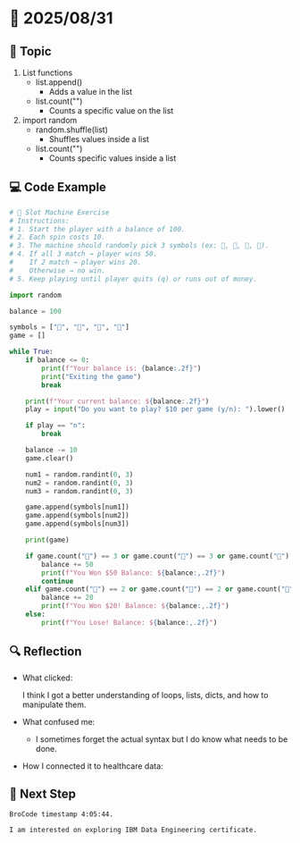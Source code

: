 # 📅 2025/08/31

## 📝 Topic

1. List functions
    - list.append()
        - Adds a value in the list
    - list.count("")
        - Counts a specific value on the list
2. import random
    - random.shuffle(list)
        - Shuffles values inside a list
    - list.count("")
        - Counts specific values inside a list

## 💻 Code Example

```python
# 🎰 Slot Machine Exercise
# Instructions:
# 1. Start the player with a balance of 100.
# 2. Each spin costs 10.
# 3. The machine should randomly pick 3 symbols (ex: 🍒, 🍋, 🍇, 🔔).
# 4. If all 3 match → player wins 50.
#    If 2 match → player wins 20.
#    Otherwise → no win.
# 5. Keep playing until player quits (q) or runs out of money.

import random

balance = 100

symbols = ["🍒", "🍋", "🍇", "🔔"]
game = []

while True:
    if balance <= 0:
        print(f"Your balance is: {balance:.2f}")
        print("Exiting the game")
        break

    print(f"Your current balance: ${balance:.2f}")
    play = input("Do you want to play? $10 per game (y/n): ").lower()

    if play == "n":
        break

    balance -= 10
    game.clear()

    num1 = random.randint(0, 3)
    num2 = random.randint(0, 3)
    num3 = random.randint(0, 3)

    game.append(symbols[num1])
    game.append(symbols[num2])
    game.append(symbols[num3])

    print(game)

    if game.count("🍒") == 3 or game.count("🍋") == 3 or game.count("🍇") == 3 or game.count("🔔") == 3:
        balance += 50
        print(f"You Won $50 Balance: ${balance:,.2f}")
        continue
    elif game.count("🍒") == 2 or game.count("🍋") == 2 or game.count("🍇") == 2 or game.count("🔔") == 2:
        balance += 20
        print(f"You Won $20! Balance: ${balance:,.2f}")
    else:
        print(f"You Lose! Balance: ${balance:,.2f}")
```

## 🔍 Reflection

- What clicked:  

    I think I got a better understanding of loops, lists, dicts, and how to manipulate them.

- What confused me:  

    - I sometimes forget the actual syntax but I do know what needs to be done. 

- How I connected it to healthcare data:  

## 🎯 Next Step

    BroCode timestamp 4:05:44.

    I am interested on exploring IBM Data Engineering certificate.